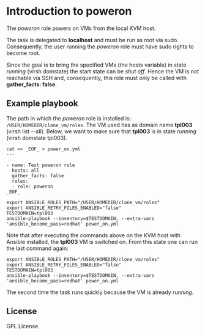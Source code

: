 # Introduction to poweron

The *poweron* role powers on VMs from the local KVM host.

The task is delegated to **localhost** and must be run as
root via sudo. Consequently, the user running the *poweron*
role must have sudo rights to become root.

Since the goal is to bring the specified VMs (the hosts
variable) in state *running* (virsh domstate) the start
state can be *shut off*. Hence the VM is not reachable via
SSH and, consequently, this role must only be called with
**gather_facts: false**.

## Example playbook

The path in which the *poweron* role is installed is:
`/USER/HOMEDIR/clone_vm/roles`. The VM used has as domain name
**tpl003** (virsh list --all). Below, we want to make sure
that **tpl003** is in state *running* (virsh domstate
tpl003).

```
cat << _EOF_ > power_on.yml
---

- name: Test poweron role
  hosts: all
  gather_facts: false
  roles:
  - role: poweron
_EOF_

export ANSIBLE_ROLES_PATH="/USER/HOMEDIR/clone_vm/roles"
export ANSIBLE_RETRY_FILES_ENABLED="false"
TESTDOMAIN=tpl003
ansible-playbook --inventory=$TESTDOMAIN, --extra-vars 'ansible_become_pass=redhat' power_on.yml
```

Note that after executing the commands above on the KVM host
with Ansible installed, the **tpl003** VM is switched on.
From this state one can run the last command again:

```
export ANSIBLE_ROLES_PATH="/USER/HOMEDIR/clone_vm/roles"
export ANSIBLE_RETRY_FILES_ENABLED="false"
TESTDOMAIN=tpl003
ansible-playbook --inventory=$TESTDOMAIN, --extra-vars 'ansible_become_pass=redhat' power_on.yml
```

The second time the task runs quickly because the VM is
already *running*.

## License
GPL License.
